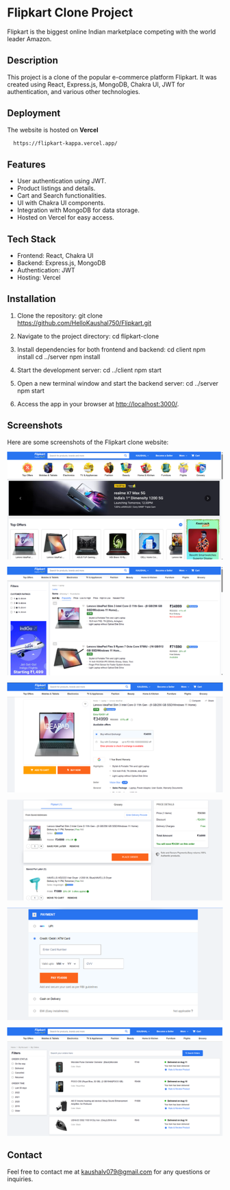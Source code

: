 # Flipkart Clone Project

Flipkart is the biggest online Indian marketplace competing with the world leader Amazon. 

## Description

This project is a clone of the popular e-commerce platform Flipkart. It was created using React, Express.js, MongoDB, Chakra UI, JWT for authentication, and various other technologies.

## Deployment

The website is hosted on **Vercel**

```bash
  https://flipkart-kappa.vercel.app/
```

## Features

- User authentication using JWT.
- Product listings and details.
- Cart and Search functionalities.
- UI with Chakra UI components.
- Integration with MongoDB for data storage.
- Hosted on Vercel for easy access.

## Tech Stack

- Frontend: React, Chakra UI
- Backend: Express.js, MongoDB
- Authentication: JWT
- Hosting: Vercel

## Installation

1. Clone the repository:
git clone https://github.com/HelloKaushal750/Flipkart.git


2. Navigate to the project directory:
cd flipkart-clone


3. Install dependencies for both frontend and backend:
cd client
npm install
cd ../server
npm install


4. Start the development server:
cd ../client
npm start


5. Open a new terminal window and start the backend server:
cd ../server
npm start


6. Access the app in your browser at [http://localhost:3000/](http://localhost:3000/).

## Screenshots

Here are some screenshots of the Flipkart clone website:

![Home Page](Images/home.png)

![Product](Images/product.png)

![Product Details](Images/description.png)

![Cart](Images/cart.png)

![Payment](Images/payment.png)

![My Orders](Images/order.png)


## Contact

Feel free to contact me at kaushalv079@gmail.com for any questions or inquiries.

